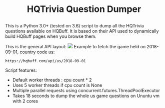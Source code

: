 <h1><p align="center">HQTrivia Question Dumper</p></h1>

This is a Python 3.0+ (tested on 3.6) script to dump all the HQTrivia questions available on HQBuff. It is based on their API used to dynamically build HQBuff pages when you browse them.

This is the general API layout:
<img src="https://mermaidjs.github.io/mermaid-live-editor/#/view/eyJjb2RlIjoiZ3JhcGggVERcbkFbaHR0cHM6Ly9ocWJ1ZmYuY29tL2FwaV0gLS0-Q3tjb3VudHJ5IGNvZGV9XG5DIC0tPnwvdXN8IER7ZW5kcG9pbnR9XG5DIC0tPnwvZGV8IER7ZW5kcG9pbnR9XG5DIC0tPnwvdWt8IER7ZW5kcG9pbnR9XG5DIC0tPnwvYXV8IER7ZW5kcG9pbnR9XG5EIC0tPnwveXl5eS1tbS1kZHwgR0VUXG5EIC0tPnwvaGlnaGVzdC1wYXlvdXRzfCBHRVRcbkQgLS0-fC91cGNvbWluZ3wgR0VUXG5cbiIsIm1lcm1haWQiOnsidGhlbWUiOiJkZWZhdWx0In19">
Example to fetch the game held on 2018-09-01, country code us:

    https://hqbuff.com/api/us/2018-09-01


Script features:

 - Default worker threads : cpu count * 2
 - Uses 5 worker threads if cpu count is None
 - Multiple parallel requests using concurrent.futures.ThreadPoolExecutor
 - Takes 18 seconds to dump the whole us game questions on Ununtu vm with 2 cores
